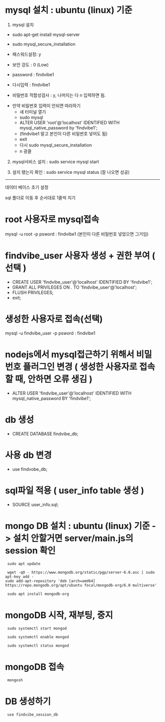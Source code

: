 # mysql 설치 : ubuntu (linux) 기준

1. mysql 설치

- sudo apt-get install mysql-server

- sudo mysql_secure_installation
- 패스워드설정: y
- 보안 강도 : 0 (Low)
- password : findvibe1
- 다시입력 : findvibe1
- 비밀번호 적합성검사 : y, 나머지는 다 n 입력하면 됨.

* 만약 비밀번호 입력이 안되면 따라하기
  - 새 터미널 열기
  - sudo mysql
  - ALTER USER 'root'@'localhost' IDENTIFIED WITH mysql_native_password by 'findvibe1';
  - (findvibe1 말고 본인이 다른 비밀번호 넣어도 됨)
  - exit
  - 다시 sudo mysql_secure_installation
  - n 광클

2. mysql서비스 설치 : sudo service mysql start

3. 설치 됐는지 확인 : sudo service mysql status (잘 나오면 성공)

---

데이터 베이스 초기 설정

sql 폴더로 이동 후 순서대로 1줄씩 치기

# root 사용자로 mysql접속

mysql -u root -p
psword : findvibe1
(본인이 다른 비밀번호 넣었으면 그거임)

# findvibe_user 사용자 생성 + 권한 부여 ( 선택 )

- CREATE USER 'findvibe_user'@'localhost' IDENTIFIED BY 'findvibe1';
- GRANT ALL PRIVILEGES ON *.* TO 'findvibe_user'@'localhost';
- FLUSH PRIVILEGES;
- exit;

# 생성한 사용자로 접속(선택)

mysql -u findvibe_user -p
psword : findvibe1

# nodejs에서 mysql접근하기 위해서 비밀번호 플러그인 변경 ( 생성한 사용자로 접속할 때, 안하면 오류 생김 )

- ALTER USER 'findvibe_user'@'localhost' IDENTIFIED WITH mysql_native_password BY 'findvibe1';

# db 생성

- CREATE DATABASE findvibe_db;

# 사용 db 변경

- use findvobe_db;

# sql파일 적용 ( user_info table 생성 )

- SOURCE user_info.sql;

# mongo DB 설치 :  ubuntu (linux) 기준 -> 설치 안할거면 server/main.js의 session 확인
<pre><code> sudo apt update </code></pre>
<pre><code> wget -qO - https://www.mongodb.org/static/pgp/server-6.0.asc | sudo apt-key add -
sudo add-apt-repository 'deb [arch=amd64] https://repo.mongodb.org/apt/ubuntu focal/mongodb-org/6.0 multiverse' </code></pre>
 <pre><code> sudo apt install mongodb-org </code></pre>

# mongoDB 시작, 재부팅, 중지
<pre><code> sudo systemctl start mongod </code></pre>
<pre><code> sudo systemctl enable mongod </code></pre>
<pre><code> sudo systemctl status mongod </code></pre>

# mongoDB 접속
<pre><code> mongosh </code></pre>

# DB 생성하기
<pre><code> use findvibe_session_db </code></pre>
